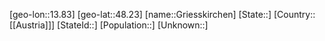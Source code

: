 ﻿---
location: [48.23,13.83]
type: City
tags:
- geo/City


SpocWebEntityId: 30576
isDeleted: false
confidential: public

---
[geo-lon::13.83]
[geo-lat::48.23]
[name::Griesskirchen]
[State::]
[Country::[[Austria]]]
[StateId::]
[Population::]
[Unknown::]


